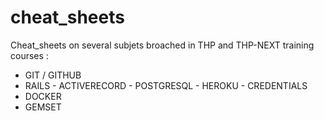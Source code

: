 # cheat_sheets

Cheat_sheets on several subjets broached in THP and THP-NEXT training courses : 

- GIT / GITHUB
- RAILS - ACTIVERECORD - POSTGRESQL - HEROKU - CREDENTIALS
- DOCKER
- GEMSET
